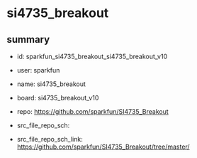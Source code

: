 # si4735_breakout
 
## summary 
* id: sparkfun_si4735_breakout_si4735_breakout_v10
* user: sparkfun
* name: si4735_breakout
* board: si4735_breakout_v10
* repo: https://github.com/sparkfun/SI4735_Breakout



* src_file_repo_sch: 
* src_file_repo_sch_link: https://github.com/sparkfun/SI4735_Breakout/tree/master/






